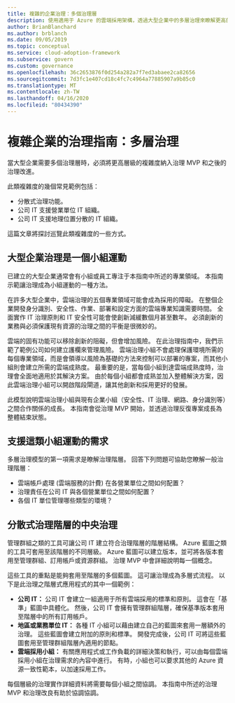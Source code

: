 ```yaml
---
title: 複雜的企業治理：多個治理層
description: 使用適用于 Azure 的雲端採用架構，透過大型企業中的多層治理來瞭解更高的複雜性層級。
author: BrianBlanchard
ms.author: brblanch
ms.date: 09/05/2019
ms.topic: conceptual
ms.service: cloud-adoption-framework
ms.subservice: govern
ms.custom: governance
ms.openlocfilehash: 36c2653876f0d254a282a7f7ed3abaee2ca82656
ms.sourcegitcommit: 7d3fc1e407cd18c4fc7c4964a77885907a9b85c0
ms.translationtype: MT
ms.contentlocale: zh-TW
ms.lasthandoff: 04/16/2020
ms.locfileid: "80434390"
---
```

# <a name="governance-guide-for-complex-enterprises-multiple-layers-of-governance"></a>複雜企業的治理指南：多層治理

當大型企業需要多個治理層時，必須將更高層級的複雜度納入治理 MVP 和之後的治理改進。

此類複雜度的幾個常見範例包括：

- 分散式治理功能。
- 公司 IT 支援營業單位 IT 組織。
- 公司 IT 支援地理位置分散的 IT 組織。

這篇文章將探討巡覽此類複雜度的一些方式。

## <a name="large-enterprise-governance-is-a-team-sport"></a>大型企業治理是一個小組運動

已建立的大型企業通常會有小組或員工專注于本指南中所述的專業領域。 本指南示範讓治理成為小組運動的一種方法。

在許多大型企業中，雲端治理的五個專業領域可能會成為採用的障礙。 在整個企業開發身分識別、安全性、作業、部署和設定方面的雲端專業知識需要時間。 全面實作 IT 治理原則和 IT 安全性可能會使創新減緩數個月甚至數年。 必須創新的業務與必須保護現有資源的治理之間的平衡是很微妙的。

雲端的固有功能可以移除創新的阻礙，但會增加風險。 在此治理指南中，我們示範了範例公司如何建立護欄來管理風險。 雲端治理小組不會處理保護環境所需的每個專業領域，而是會領導以風險為基礎的方法來控制可以部署的專案，而其他小組則會建立所需的雲端成熟度。 最重要的是，當每個小組到達雲端成熟度時，治理會全面地適用於其解決方案。 由於每個小組都會成熟並加入整體解決方案，因此雲端治理小組可以開啟階段閘道，讓其他創新和採用更好的發展。

此模型說明雲端治理小組與現有企業小組（安全性、IT 治理、網路、身分識別等）之間合作關係的成長。 本指南會從治理 MVP 開始，並透過治理反復專案成長為整體結束狀態。

## <a name="requirements-to-supporting-such-a-team-sport"></a>支援這類小組運動的需求

多層治理模型的第一項需求是瞭解治理階層。 回答下列問題可協助您瞭解一般治理階層：

- 雲端帳戶處理 (雲端服務的計費) 在各營業單位之間如何配置？
- 治理責任在公司 IT 與各個營業單位之間如何配置？
- 各個 IT 單位管理哪些類型的環境？

## <a name="central-governance-of-a-distributed-governance-hierarchy"></a>分散式治理階層的中央治理

管理群組之類的工具可讓公司 IT 建立符合治理階層的階層結構。 Azure 藍圖之類的工具可套用至該階層的不同層級。 Azure 藍圖可以建立版本，並可將各版本套用至管理群組、訂用帳戶或資源群組。 治理 MVP 中會詳細說明每一個概念。

這些工具的重點是能夠套用至階層的多個藍圖。 這可讓治理成為多層式流程。 以下是此治理之階層式應用程式的其中一個範例：

- **公司 IT：** 公司 IT 會建立一組適用于所有雲端採用的標準和原則。 這會在「基準」藍圖中具體化。 然後，公司 IT 會擁有管理群組階層，確保基準版本套用至階層中的所有訂用帳戶。
- **地區或業務單位 IT：** 各種 IT 小組可以藉由建立自己的藍圖來套用一層額外的治理。 這些藍圖會建立附加的原則和標準。 開發完成後，公司 IT 可將這些藍圖套用至管理群組階層內適用的節點。
- **雲端採用小組：** 有關應用程式或工作負載的詳細決策和執行，可以由每個雲端採用小組在治理需求的內容中進行。 有時，小組也可以要求其他的 Azure 資源一致性範本，以加速採用工作。

每個層級的治理實作詳細資料將需要每個小組之間協調。 本指南中所述的治理 MVP 和治理改良有助於協調協調。
